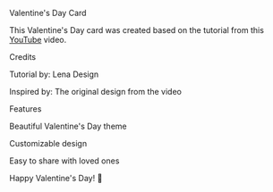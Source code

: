 Valentine's Day Card

This Valentine's Day card was created based on the tutorial from this [YouTube](https://www.youtube.com/watch?v=7NXorfa_y7A&t=17s) video.

Credits

Tutorial by: Lena Design

Inspired by: The original design from the video

Features

Beautiful Valentine's Day theme

Customizable design

Easy to share with loved ones

Happy Valentine's Day! 💖

